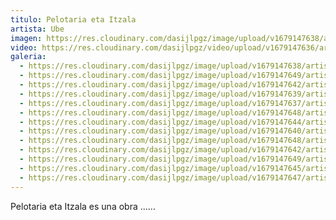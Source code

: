 ```yaml
---
titulo: Pelotaria eta Itzala
artista: Ube
imagen: https://res.cloudinary.com/dasijlpgz/image/upload/v1679147638/artistas/Ube/Pelotaria%20eta%20itzala/P1050306.jpg
video: https://res.cloudinary.com/dasijlpgz/video/upload/v1679147636/artistas/Ube/Pelotaria%20eta%20itzala/230318_Ube-1_COMPRESSED.mp4
galeria:
  - https://res.cloudinary.com/dasijlpgz/image/upload/v1679147638/artistas/Ube/Pelotaria%20eta%20itzala/P1050306.jpg
  - https://res.cloudinary.com/dasijlpgz/image/upload/v1679147649/artistas/Ube/Pelotaria%20eta%20itzala/P1050307.jpg
  - https://res.cloudinary.com/dasijlpgz/image/upload/v1679147642/artistas/Ube/Pelotaria%20eta%20itzala/P1050311.jpg
  - https://res.cloudinary.com/dasijlpgz/image/upload/v1679147639/artistas/Ube/Pelotaria%20eta%20itzala/P1050314.jpg
  - https://res.cloudinary.com/dasijlpgz/image/upload/v1679147637/artistas/Ube/Pelotaria%20eta%20itzala/P1050313.jpg
  - https://res.cloudinary.com/dasijlpgz/image/upload/v1679147648/artistas/Ube/Pelotaria%20eta%20itzala/P1050321.jpg
  - https://res.cloudinary.com/dasijlpgz/image/upload/v1679147644/artistas/Ube/Pelotaria%20eta%20itzala/P1050319.jpg
  - https://res.cloudinary.com/dasijlpgz/image/upload/v1679147640/artistas/Ube/Pelotaria%20eta%20itzala/P1050316.jpg
  - https://res.cloudinary.com/dasijlpgz/image/upload/v1679147648/artistas/Ube/Pelotaria%20eta%20itzala/P1050323.jpg
  - https://res.cloudinary.com/dasijlpgz/image/upload/v1679147642/artistas/Ube/Pelotaria%20eta%20itzala/P1050320.jpg
  - https://res.cloudinary.com/dasijlpgz/image/upload/v1679147649/artistas/Ube/Pelotaria%20eta%20itzala/P1050318.jpg
  - https://res.cloudinary.com/dasijlpgz/image/upload/v1679147645/artistas/Ube/Pelotaria%20eta%20itzala/P1050322.jpg
  - https://res.cloudinary.com/dasijlpgz/image/upload/v1679147647/artistas/Ube/Pelotaria%20eta%20itzala/P1050324.jpg
---
```

Pelotaria eta Itzala es una obra ......